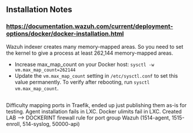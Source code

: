## Installation Notes
### https://documentation.wazuh.com/current/deployment-options/docker/docker-installation.html

Wazuh indexer creates many memory-mapped areas. So you need to set the kernel to give a process at least 262,144 memory-mapped areas.

- Increase max_map_count on your Docker host:
`sysctl -w vm.max_map_count=262144`
- Update the `vm.max_map_count` setting in `/etc/sysctl.conf` to set this value permanently. To verify after rebooting, run `sysctl vm.max_map_count`.

##
Difficulty mapping ports in Traefik, ended up just publishing them as-is for testing. Agent installation fails in LXC. Docker ulimits fail in LXC.
Created LAB --> DOCKERINT firewall rule for port group Wazuh (1514-agent, 1515-enroll, 514-syslog, 50000-api)